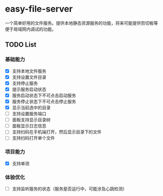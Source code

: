 # easy-file-server

一个简单好用的文件服务。提供本地静态资源服务的功能，将来可能提供剪切板等便于局域网内调试的功能。

## TODO List

### 基础能力
- [x] 支持本地文件服务
- [x] 支持设置文件目录
- [x] 支持停止服务
- [x] 提示服务启动状态
- [x] 服务启动状态下不可点击启动服务
- [x] 服务停止状态下不可点击停止服务
- [x] 显示当前选中的目录
- [ ] 支持设置服务端口
- [ ] 面板支持显示目录树
- [ ] 面板显示日志信息
- [ ] 支持扫码在手机端打开，然后显示目录下的文件
- [ ] 支持扫码打开单个文件

### 项目能力
- [x] 支持单测

### 体验优化
- [ ] 支持监听服务的状态（服务是否运行中，可能涉及心跳检测）
